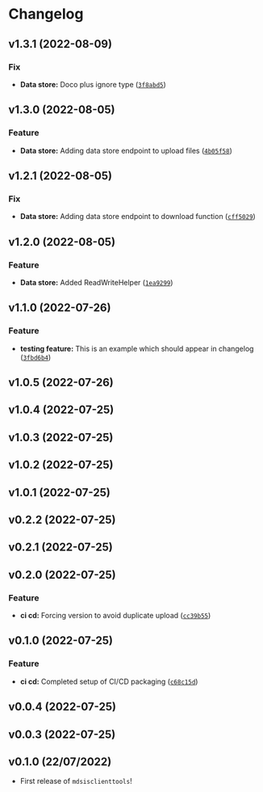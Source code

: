# Changelog

<!--next-version-placeholder-->

## v1.3.1 (2022-08-09)
### Fix
* **Data store:** Doco plus ignore type ([`3f8abd5`](https://github.com/gbrrestoration/mds-is-client-tools/commit/3f8abd581ec0c13fd09627822e660aa9778aa634))

## v1.3.0 (2022-08-05)
### Feature
* **Data store:** Adding data store endpoint to upload files ([`4b05f58`](https://github.com/gbrrestoration/mds-is-client-tools/commit/4b05f588e1192680aa3fdee8003f00e804243b16))

## v1.2.1 (2022-08-05)
### Fix
* **Data store:** Adding data store endpoint to download function ([`cff5029`](https://github.com/gbrrestoration/mds-is-client-tools/commit/cff5029eb626b2936829d3c63852991a94a26985))

## v1.2.0 (2022-08-05)
### Feature
* **Data store:** Added ReadWriteHelper ([`1ea9299`](https://github.com/gbrrestoration/mds-is-client-tools/commit/1ea929911d9a29fcb7c67b8fcdc01decbd0e60b9))

## v1.1.0 (2022-07-26)
### Feature
* **testing feature:** This is an example which should appear in changelog ([`3fbd6b4`](https://github.com/gbrrestoration/mds-is-client-tools/commit/3fbd6b4a0b920a3bb946d0e2369b3369f84a40ad))

## v1.0.5 (2022-07-26)


## v1.0.4 (2022-07-25)


## v1.0.3 (2022-07-25)


## v1.0.2 (2022-07-25)


## v1.0.1 (2022-07-25)


## v0.2.2 (2022-07-25)


## v0.2.1 (2022-07-25)


## v0.2.0 (2022-07-25)
### Feature
* **ci cd:** Forcing version to avoid duplicate upload ([`cc39b55`](https://github.com/gbrrestoration/mds-is-client-tools/commit/cc39b55d354accce0e826dbe52c9244f7a75eb5b))

## v0.1.0 (2022-07-25)
### Feature
* **ci cd:** Completed setup of CI/CD packaging ([`c68c15d`](https://github.com/gbrrestoration/mds-is-client-tools/commit/c68c15dd58622df9ffee330623daae4b4fa968a7))

## v0.0.4 (2022-07-25)


## v0.0.3 (2022-07-25)


## v0.1.0 (22/07/2022)

- First release of `mdsisclienttools`!